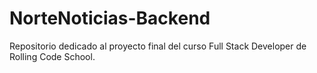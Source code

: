 # NorteNoticias-Backend
Repositorio dedicado al proyecto final del curso Full Stack Developer de Rolling Code School.
